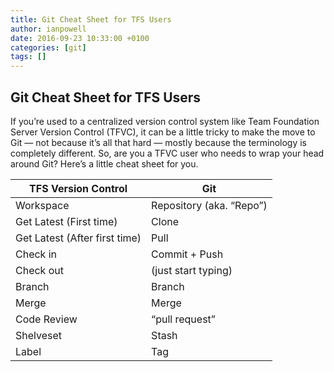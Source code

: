 ```yaml
---
title: Git Cheat Sheet for TFS Users
author: ianpowell
date: 2016-09-23 10:33:00 +0100
categories: [git]
tags: []
---
```


## Git Cheat Sheet for TFS Users
If you’re used to a centralized version control system like Team Foundation Server Version Control (TFVC), it can be a little tricky to make the move to Git — not because it’s all that hard — mostly because the terminology is completely different.  So, are you a TFVC user who needs to wrap your head around Git?  Here’s a little cheat sheet for you.

| TFS Version Control           	| Git                      	|
|-------------------------------	|--------------------------	|
| Workspace                     	| Repository (aka. “Repo”) 	|
| Get Latest  (First time)      	| Clone                    	|
| Get Latest (After first time) 	| Pull                     	|
| Check in                      	| Commit + Push            	|
| Check out                     	| (just start typing)      	|
| Branch                        	| Branch                   	|
| Merge                         	| Merge                    	|
| Code Review                   	| “pull request”           	|
| Shelveset                     	| Stash                    	|
| Label                         	| Tag                      	|
